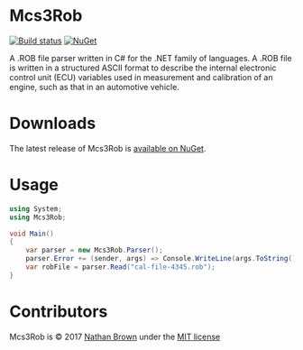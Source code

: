 Mcs3Rob
=======

[![Build status](https://ci.appveyor.com/api/projects/status/k6e4n059rv7h10vg/branch/master?svg=true)](https://ci.appveyor.com/project/ngbrown/mcs3rob/branch/master) [![NuGet](https://img.shields.io/nuget/v/Mcs3Rob.svg)](https://www.nuget.org/packages/Mcs3Rob/)

A .ROB file parser written in C# for the .NET family of languages.  A .ROB file is written in a structured ASCII format to describe the internal electronic control unit (ECU) variables used in measurement and calibration of an engine, such as that in an automotive vehicle.


# Downloads

The latest release of Mcs3Rob is [available on NuGet](https://www.nuget.org/packages/Mcs3Rob/).


# Usage

```cs
using System;
using Mcs3Rob;

void Main()
{
    var parser = new Mcs3Rob.Parser();
    parser.Error += (sender, args) => Console.WriteLine(args.ToString());
    var robFile = parser.Read("cal-file-4345.rob");
}
```


# Contributors

Mcs3Rob is &copy; 2017 [Nathan Brown](https://github.com/ngbrown) under the [MIT license](https://github.com/ngbrown/Mcs3Rob/blob/master/LICENSE.txt)

